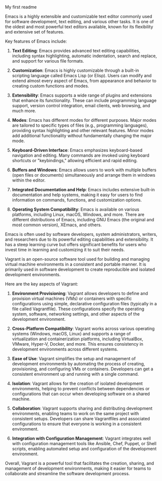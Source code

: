 My first readme

Emacs is a highly extensible and customizable text editor commonly used for software development, text editing, and various other tasks. It is one of the oldest and most powerful text editors available, known for its flexibility and extensive set of features.

Key features of Emacs include:

1. **Text Editing**: Emacs provides advanced text editing capabilities, including syntax highlighting, automatic indentation, search and replace, and support for various file formats.

2. **Customization**: Emacs is highly customizable through a built-in scripting language called Emacs Lisp (or Elisp). Users can modify and extend almost every aspect of Emacs, from appearance and behavior to creating custom functions and modes.

3. **Extensibility**: Emacs supports a wide range of plugins and extensions that enhance its functionality. These can include programming language support, version control integration, email clients, web browsing, and much more.

4. **Modes**: Emacs has different modes for different purposes. Major modes are tailored to specific types of files (e.g., programming languages), providing syntax highlighting and other relevant features. Minor modes add additional functionality without fundamentally changing the major mode.

5. **Keyboard-Driven Interface**: Emacs emphasizes keyboard-based navigation and editing. Many commands are invoked using keyboard shortcuts or "keybindings," allowing efficient and rapid editing.

6. **Buffers and Windows**: Emacs allows users to work with multiple buffers (open files or documents) simultaneously and arrange them in windows within the editor.

7. **Integrated Documentation and Help**: Emacs includes extensive built-in documentation and help systems, making it easy for users to find information on commands, functions, and customization options.

8. **Operating System Compatibility**: Emacs is available on various platforms, including Linux, macOS, Windows, and more. There are different distributions of Emacs, including GNU Emacs (the original and most common version), XEmacs, and others.

Emacs is often used by software developers, system administrators, writers, and researchers due to its powerful editing capabilities and extensibility. It has a steep learning curve but offers significant benefits for users who invest time in learning and customizing it to suit their needs.






Vagrant is an open-source software tool used for building and managing virtual machine environments in a consistent and portable manner. It is primarily used in software development to create reproducible and isolated development environments.

Here are the key aspects of Vagrant:

1. **Environment Provisioning**: Vagrant allows developers to define and provision virtual machines (VMs) or containers with specific configurations using simple, declarative configuration files (typically in a file called Vagrantfile). These configurations specify the operating system, software, networking settings, and other aspects of the development environment.

2. **Cross-Platform Compatibility**: Vagrant works across various operating systems (Windows, macOS, Linux) and supports a range of virtualization and containerization platforms, including VirtualBox, VMware, Hyper-V, Docker, and more. This ensures consistency in development environments across different systems.

3. **Ease of Use**: Vagrant simplifies the setup and management of development environments by automating the process of creating, provisioning, and configuring VMs or containers. Developers can get a consistent environment up and running with a single command.

4. **Isolation**: Vagrant allows for the creation of isolated development environments, helping to prevent conflicts between dependencies or configurations that can occur when developing software on a shared machine.

5. **Collaboration**: Vagrant supports sharing and distributing development environments, enabling teams to work on the same project with consistent setups. Developers can share Vagrantfiles and associated configurations to ensure that everyone is working in a consistent environment.

6. **Integration with Configuration Management**: Vagrant integrates well with configuration management tools like Ansible, Chef, Puppet, or Shell scripts, enabling automated setup and configuration of the development environment.

Overall, Vagrant is a powerful tool that facilitates the creation, sharing, and management of development environments, making it easier for teams to collaborate and streamline the software development process.
